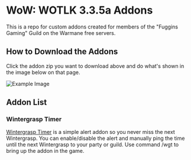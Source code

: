 # WoW: WOTLK 3.3.5a Addons

This is a repo for custom addons created for members of the "Fuggins Gaming" Guild on the Warmane free servers.

## How to Download the Addons

Click the addon zip you want to download above and do what's shown in the image below on that page.

![Example Image](https://i.imgur.com/uL9c0Wz.png)

## Addon List

### Wintergrasp Timer

[Wintergrasp Timer](https://github.com/oaksvirals/wotlk-addons/blob/main/WintergraspTimer.zip) is a simple alert addon so you never miss the next Wintergrasp. You can enable/disable the alert and manually ping the time until the next Wintergrasp to your party or guild. Use command /wgt to bring up the addon in the game.

